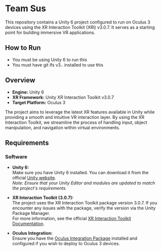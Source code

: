 # Team Sus

This repository contains a Unity 6 project configured to run on Oculus 3 devices using the XR Interaction Toolkit (XRI) v3.0.7. It serves as a starting point for building immersive VR applications.

## How to Run

- You must be using Unity 6 to run this
- You must have git lfs v3.*.* installed to use this

## Overview

- **Engine:** Unity 6  
- **XR Framework:** Unity XR Interaction Toolkit v3.0.7  
- **Target Platform:** Oculus 3

The project aims to leverage the latest XR features available in Unity while providing a smooth and intuitive VR interaction layer. By using the XR Interaction Toolkit, we streamline the process of handling input, object manipulation, and navigation within virtual environments.

## Requirements

### Software

- **Unity 6:**  
  Make sure you have Unity 6 installed. You can download it from the official [Unity website](https://unity.com/download).  
  *Note: Ensure that your Unity Editor and modules are updated to match the project's requirements.*

- **XR Interaction Toolkit (3.0.7):**  
  The project uses the XR Interaction Toolkit package version 3.0.7. If you encounter any issues with the package, verify the version via the Unity Package Manager.  
  For more information, see the official [XR Interaction Toolkit Documentation](https://docs.unity3d.com/Packages/com.unity.xr.interaction.toolkit@3.0/manual/index.html).

- **Oculus Integration:**  
  Ensure you have the [Oculus Integration Package](https://developer.oculus.com/downloads/package/unity-integration/) installed and configured if you wish to deploy to Oculus 3 devices.
